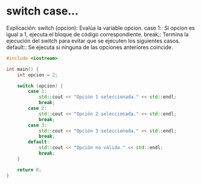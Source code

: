 # switch case...
Explicación:
switch (opcion): Evalúa la variable opcion.
case 1:: Si opcion es igual a 1, ejecuta el bloque de código correspondiente.
break;: Termina la ejecución del switch para evitar que se ejecuten los siguientes casos.
default:: Se ejecuta si ninguna de las opciones anteriores coincide.

```C++
#include <iostream>

int main() {
    int opcion = 2;

    switch (opcion) {
        case 1:
            std::cout << "Opción 1 seleccionada." << std::endl;
            break;
        case 2:
            std::cout << "Opción 2 seleccionada." << std::endl;
            break;
        case 3:
            std::cout << "Opción 3 seleccionada." << std::endl;
            break;
        default:
            std::cout << "Opción no válida." << std::endl;
            break;
    }

    return 0;
}



```
